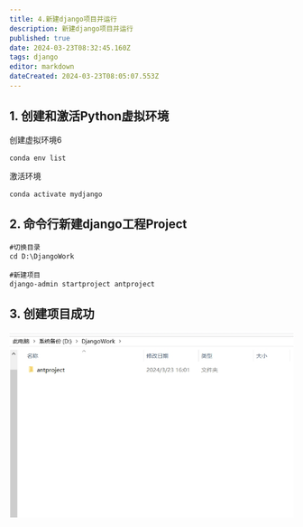 ```yaml
---
title: 4.新建django项目并运行
description: 新建django项目并运行
published: true
date: 2024-03-23T08:32:45.160Z
tags: django
editor: markdown
dateCreated: 2024-03-23T08:05:07.553Z
---
```


## 1. 创建和激活Python虚拟环境
创建虚拟环境6
```
conda env list
```
激活环境
```
conda activate mydjango
```

## 2. 命令行新建django工程Project
```
#切换目录
cd D:\DjangoWork

#新建项目
django-admin startproject antproject
```

## 3. 创建项目成功
![创建项目成功.png](/wiki/python/django/创建项目成功.png)



